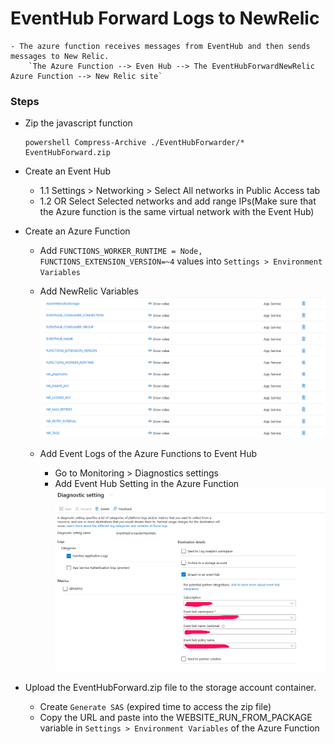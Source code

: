 # EventHub Forward Logs to NewRelic
    - The azure function receives messages from EventHub and then sends messages to New Relic.
        `The Azure Function --> Even Hub --> The EventHubForwardNewRelic Azure Function --> New Relic site`
### Steps
+ Zip the javascript function
    ```
    powershell Compress-Archive ./EventHubForwarder/* EventHubForward.zip
    ```

+ Create an Event Hub
    + 1.1 Settings > Networking > Select All networks in Public Access tab
    + 1.2 OR Select Selected networks and add range IPs(Make sure that the Azure function is the same virtual network with the Event Hub)

+ Create an Azure Function
    + Add `FUNCTIONS_WORKER_RUNTIME = Node, FUNCTIONS_EXTENSION_VERSION=~4` values into `Settings > Environment Variables`
    + Add NewRelic Variables
    ![NewRelic Variables](./Images/newrelic-variables.png)

    + Add Event Logs of the Azure Functions to Event Hub
        + Go to Monitoring > Diagnostics settings
        + Add Event Hub Setting in the Azure Function
        ![Event Hub Setting](./Images/event-hub-settings.png)

+ Upload the EventHubForward.zip file to the storage account container.
    + Create `Generate SAS` (expired time to access the zip file)
    + Copy the URL and paste into the WEBSITE_RUN_FROM_PACKAGE variable in `Settings > Environment Variables` of the Azure Function

